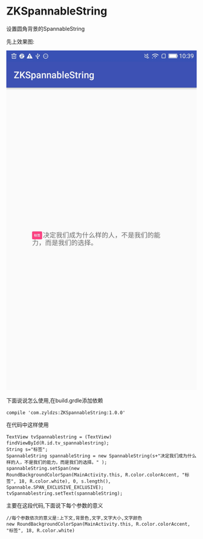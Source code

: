 # ZKSpannableString
设置圆角背景的SpannableString

先上效果图:<br>

![](https://github.com/zyldzs/ZKSpannableString/blob/master/screenshots/abc.jpg)

下面说说怎么使用,在build.grdle添加依赖
```
compile 'com.zyldzs:ZKSpannableString:1.0.0'
```

在代码中这样使用

```
TextView tvSpannablestring = (TextView) findViewById(R.id.tv_spannablestring);
String s="标签";
SpannableString spannableString = new SpannableString(s+"决定我们成为什么样的人，不是我们的能力，而是我们的选择。" );
spannableString.setSpan(new RoundBackgroundColorSpan(MainActivity.this, R.color.colorAccent, "标签", 18, R.color.white), 0, s.length(), Spannable.SPAN_EXCLUSIVE_EXCLUSIVE);
tvSpannablestring.setText(spannableString);
```
主要在这段代码,下面说下每个参数的意义
```
//每个参数依次的意义是:上下文,背景色,文字,文字大小,文字颜色
new RoundBackgroundColorSpan(MainActivity.this, R.color.colorAccent, "标签", 18, R.color.white)
```

